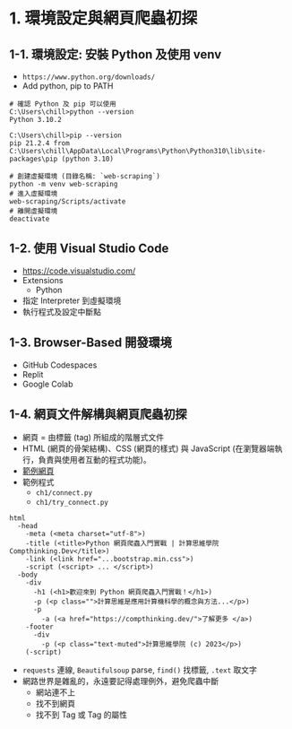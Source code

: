 # 1. 環境設定與網頁爬蟲初探

## 1-1. 環境設定: 安裝 Python 及使用 venv

* `https://www.python.org/downloads/`
* Add python, pip to PATH
```
# 確認 Python 及 pip 可以使用
C:\Users\chill>python --version
Python 3.10.2

C:\Users\chill>pip --version
pip 21.2.4 from C:\Users\chill\AppData\Local\Programs\Python\Python310\lib\site-packages\pip (python 3.10)
```
```
# 創建虛擬環境 (目錄名稱: `web-scraping`)
python -m venv web-scraping
# 進入虛擬環境
web-scraping/Scripts/activate
# 離開虛擬環境
deactivate
```

## 1-2. 使用 Visual Studio Code

* https://code.visualstudio.com/
* Extensions
  * Python
* 指定 Interpreter 到虛擬環境
* 執行程式及設定中斷點


## 1-3. Browser-Based 開發環境

* GitHub Codespaces
* Replit
* Google Colab

## 1-4. 網頁文件解構與網頁爬蟲初探

* 網頁 = 由標籤 (tag) 所組成的階層式文件
* HTML (網頁的骨架結構)、CSS (網頁的樣式) 與 JavaScript (在瀏覽器端執行，負責與使用者互動的程式功能)。
* [範例網頁](http://compthinking-dev.github.io/py-web-scraping/ch1/connect.html)
* 範例程式
  * `ch1/connect.py`
  * `ch1/try_connect.py`
```
html
  -head
    -meta (<meta charset="utf-8">)
    -title (<title>Python 網頁爬蟲入門實戰 | 計算思維學院 Compthinking.Dev</title>)
    -link (<link href="...bootstrap.min.css">)
    -script (<script> ... </script>)
  -body
    -div
      -h1 (<h1>歡迎來到 Python 網頁爬蟲入門實戰！</h1>)
      -p (<p class="">計算思維是應用計算機科學的概念與方法...</p>)
      -p
        -a (<a href="https://compthinking.dev/">了解更多 </a>)
    -footer
      -div
        -p (<p class="text-muted">計算思維學院 (c) 2023</p>)
    (-script)
```
* `requests` 連線, `Beautifulsoup` parse, `find()` 找標籤, `.text` 取文字
* 網路世界是雜亂的，永遠要記得處理例外，避免爬蟲中斷
  * 網站連不上
  * 找不到網頁
  * 找不到 Tag 或 Tag 的屬性
